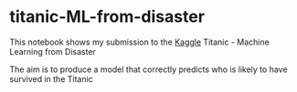 # titanic-ML-from-disaster
This notebook shows my submission to the [Kaggle](https://www.kaggle.com/competitions/titanic/overview) Titanic - Machine Learning from Disaster

The aim is to produce a model that correctly predicts who is likely to have survived in the Titanic 

